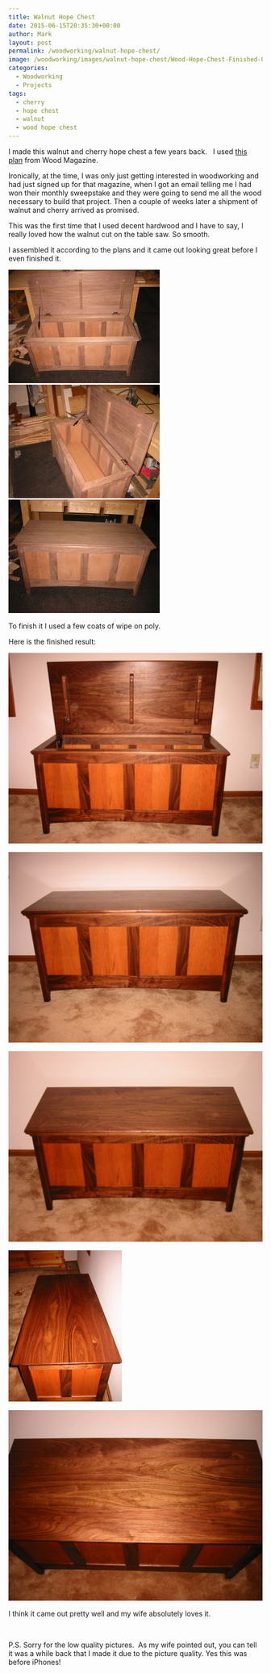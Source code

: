 ```yaml
---
title: Walnut Hope Chest
date: 2015-06-15T20:35:30+00:00
author: Mark
layout: post
permalink: /woodworking/walnut-hope-chest/
image: /woodworking/images/walnut-hope-chest/Wood-Hope-Chest-Finished-006.jpg
categories:
  - Woodworking
  - Projects
tags:
  - cherry
  - hope chest
  - walnut
  - wood hope chest
---
```


I made this walnut and cherry hope chest a few years back. &nbsp; I used [this plan](https://www.woodmagazine.com/project-plans/furniture/chests/heirloom-hope-chest-downloadable-plan) from Wood Magazine.

Ironically, at the time, I was only just getting interested in woodworking and had just signed up for that magazine, when I got an email telling me I had won their monthly sweepstake and they were going to send me all the wood necessary to build that project. Then a couple of weeks later a shipment of walnut and cherry arrived as promised.

This was the first time that I used decent hardwood and I have to say, I really loved how the walnut cut on the table saw. So smooth.

I assembled it according to the plans and it came out looking great before I even finished it.

[![-](/woodworking/images/walnut-hope-chest/Hope-Chest-002-300x225.jpg)](/woodworking/images/walnut-hope-chest/Hope-Chest-002.jpg) [![-](/woodworking/images/walnut-hope-chest/Hope-Chest-003-300x225.jpg)](/woodworking/images/walnut-hope-chest/Hope-Chest-003.jpg) [![-](/woodworking/images/walnut-hope-chest/Hope-Chest-001-300x225.jpg)](/woodworking/images/walnut-hope-chest/Hope-Chest-001.jpg)

To finish it I used a few coats of wipe on poly.

Here is the finished result:

[![Wooden hope chest made out of Walnut and Cherry](/woodworking/images/walnut-hope-chest/Wood-Hope-Chest-Finished-006-1024x768.jpg)](/woodworking/images/walnut-hope-chest/Wood-Hope-Chest-Finished-006.jpg)

[![-](/woodworking/images/walnut-hope-chest/Wood-Hope-Chest-Finished-005-1024x768.jpg)](/woodworking/images/walnut-hope-chest/Wood-Hope-Chest-Finished-005.jpg)

[![-](/woodworking/images/walnut-hope-chest/Wood-Hope-Chest-Finished-001-1024x768.jpg)](/woodworking/images/walnut-hope-chest/Wood-Hope-Chest-Finished-001.jpg)

[![-](/woodworking/images/walnut-hope-chest/Wood-Hope-Chest-Finished-008-225x300.jpg)](/woodworking/images/walnut-hope-chest/Wood-Hope-Chest-Finished-008.jpg)

[![-](/woodworking/images/walnut-hope-chest/Wood-Hope-Chest-Finished-009-1024x768.jpg)](/woodworking/images/walnut-hope-chest/Wood-Hope-Chest-Finished-009.jpg)

I think it came out pretty well and my wife absolutely loves it.

&nbsp;

P.S. Sorry for the low quality pictures. &nbsp;As my wife pointed out, you can tell it was a while back that I made it due to the picture quality. Yes this was before iPhones!
